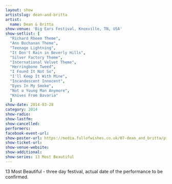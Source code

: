 ```yaml
---
layout: show
artistslug: dean-and-britta
artist:
  name: Dean & Britta
show-venue: 'Big Ears Festival, Knoxville, TN, USA'
show-setlist: [
  "Richard Rheem Theme",
  "Ann Buchanan Theme",
  "Teenage Lightning",
  "It Don't Rain in Beverly Hills",
  "Silver Factory Theme",
  "International Velvet Theme",
  "Herringbone Tweed",
  "I Found It Not So",
  "I'll Keep It With Mine",
  "Incandescent Innocent",
  "Eyes In My Smoke",
  "Not a Young Man Anymore",
  "Knives From Bavaria"
  ]
show-date: 2014-03-28
category: 2014
show-radio:
show-lastfm:
show-cancelled:
performers:
facebook-event-url:
show-poster-url: https://media.fullofwishes.co.uk/07-dean_and_britta/pictures/13most_300-new.jpg
show-ticket-url:
show-venue-website:
show-additional:
show-series: 13 Most Beautiful
---
```


13 Most Beautiful - three day festival, actual date of the performance to be confirmed.
